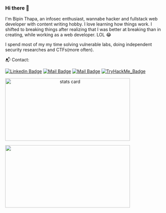 ### Hi there 👋

I'm Bipin Thapa, an infosec enthusiast, wannabe hacker and fullstack web developer with content writing hobby. I love learning how things work. I shifted to breaking things after realizing that I was better at breaking than in creating, while working as a web developer. LOL :joy: 

I spend most of my my time solving vulnerable labs, doing independent security researches and CTFs(more often).

:mailbox_with_mail: Contact:

[![Linkedin Badge](https://img.shields.io/badge/bipin-thapa-73bb09203?style=flat&labelColor=0e76a8&logo=linkedin&logoColor=white)](https://www.linkedin.com/in/bipin-thapa-73bb09203/) [![Mail Badge](https://img.shields.io/badge/-@bt.kaji-e84393?style=flat&labelColor=e84393&logo=instagram&logoColor=white)](https://www.instagram.com/bipin0x01/) [![Mail Badge](https://img.shields.io/badge/-bipinthapa-c0392b?style=flat&labelColor=c0392b&logo=gmail&logoColor=white)](mailto:bt.kaji@gmail.com)
[![TryHackMe_Badge](https://img.shields.io/badge/TryHackMe-Profile-black?style=flat&logo=tryhackme&link=https://tryhackme.com/p/SPIDER/&color=red)](https://tryhackme.com/p/SPIDER/)




<a align= "center" href="https://github.com/bipin0x01">
<img alt= "stats card" height="200px" width="400" src="https://github-readme-streak-stats.herokuapp.com/?user=bipin0x01&theme=radical"> </a>

</p>
<img height="200px" width="400" src="https://github-readme-stats.vercel.app/api?username=bipin0x01&count_private=true&theme=radical&show_icons=true" />
